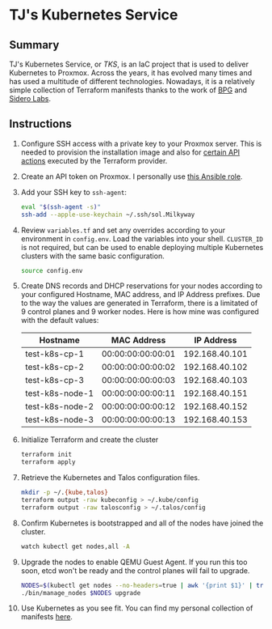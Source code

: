 # TJ's Kubernetes Service

## Summary

TJ's Kubernetes Service, or *TKS*, is an IaC project that is used to deliver Kubernetes to Proxmox. Across the years, it has evolved many times and has used a multitude of different technologies. Nowadays, it is a relatively simple collection of Terraform manifests thanks to the work of [BPG](https://github.com/bpg/terraform-provider-proxmox) and [Sidero Labs](https://github.com/siderolabs/terraform-provider-talos). 

## Instructions

1. Configure SSH access with a private key to your Proxmox server. This is needed to provision the installation image and also for [certain API actions](https://registry.terraform.io/providers/bpg/proxmox/latest/docs#api-token-authentication) executed by the Terraform provider.

2. Create an API token on Proxmox. I personally use [this Ansible role](https://github.com/zimmertr/Bootstrap-Proxmox/blob/master/roles/configure_terraform_user/tasks/main.yml).

3. Add your SSH key to `ssh-agent`:
   ```bash
   eval "$(ssh-agent -s)"
   ssh-add --apple-use-keychain ~/.ssh/sol.Milkyway
   ```

4. Review `variables.tf` and set any overrides according to your environment in `config.env`. Load the variables into your shell. `CLUSTER_ID` is not required, but can be used to enable deploying multiple Kubernetes clusters with the same basic configuration. 
   ```bash
   source config.env
   ```

5. Create DNS records and DHCP reservations for your nodes according to your configured Hostname, MAC address, and IP Address prefixes. Due to the way the values are generated in Terraform, there is a limitated of 9 control planes and 9 worker nodes. Here is how mine was configured with the default values:

   | Hostname        | MAC Address       | IP Address     |
   | --------------- | ----------------- | -------------- |
   | test-k8s-cp-1   | 00:00:00:00:00:01 | 192.168.40.101 |
   | test-k8s-cp-2   | 00:00:00:00:00:02 | 192.168.40.102 |
   | test-k8s-cp-3   | 00:00:00:00:00:03 | 192.168.40.103 |
   | test-k8s-node-1 | 00:00:00:00:00:11 | 192.168.40.151 |
   | test-k8s-node-2 | 00:00:00:00:00:12 | 192.168.40.152 |
   | test-k8s-node-3 | 00:00:00:00:00:13 | 192.168.40.153 |

6. Initialize Terraform and create the cluster
   ```bash
   terraform init
   terraform apply
   ```

7. Retrieve the Kubernetes and Talos configuration files. 
   ```bash
   mkdir -p ~/.{kube,talos}
   terraform output -raw kubeconfig > ~/.kube/config
   terraform output -raw talosconfig > ~/.talos/config
   ```

8. Confirm Kubernetes is bootstrapped and all of the nodes have joined the cluster.
   ```bash
   watch kubectl get nodes,all -A
   ```

9. Upgrade the nodes to enable QEMU Guest Agent. If you run this too soon, etcd won't be ready and the control planes will fail to upgrade. 
   ```bash
   NODES=$(kubectl get nodes --no-headers=true | awk '{print $1}' | tr '\n' ',')
   ./bin/manage_nodes $NODES upgrade
   ```

10. Use Kubernetes as you see fit. You can find my personal collection of manifests [here](https://github.com/zimmertr/Application-Manifests). 



